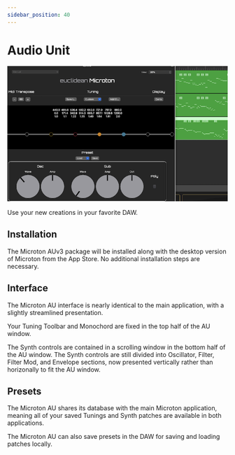 ```yaml
---
sidebar_position: 40
---
```


# Audio Unit

![Microton AU Interface](/img/au.png)

Use your new creations in your favorite DAW.

## Installation

The Microton AUv3 package will be installed along with the desktop version of Microton from the App Store. No additional installation steps are necessary.

## Interface

The Microton AU interface is nearly identical to the main application, with a slightly streamlined presentation.

Your Tuning Toolbar and Monochord are fixed in the top half of the AU window.

The Synth controls are contained in a scrolling window in the bottom half of the AU window. The Synth controls are still divided into Oscillator, Filter, Filter Mod, and Envelope sections, now presented vertically rather than horizonally to fit the AU window.

## Presets

The Microton AU shares its database with the main Microton application, meaning all of your saved Tunings and Synth patches are available in both applications.

The Microton AU can also save presets in the DAW for saving and loading patches locally.
